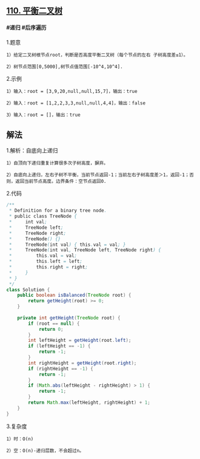 ## [110. 平衡二叉树](https://leetcode.cn/problems/balanced-binary-tree/)

#### #递归 #后序遍历
1.题意

    1）给定二叉树根节点root，判断是否高度平衡二叉树（每个节点的左右 子树高度差≤1）。

    2）树节点范围[0,5000],树节点值范围[-10^4,10^4].

2.示例

    1）输入：root = [3,9,20,null,null,15,7]，输出：true

    2）输入：root = [1,2,2,3,3,null,null,4,4]，输出：false

    3）输入：root = []，输出：true
## 解法
1.解析：自底向上递归

    1）自顶向下递归重复计算很多次子树高度，摒弃。

    2）自底向上递归，左右子树不平衡，当前节点返回-1；当前左右子树高度差＞1，返回-1；否则，返回当前节点高度。边界条件：空节点返回0.

2.代码
```java
/**
 * Definition for a binary tree node.
 * public class TreeNode {
 *     int val;
 *     TreeNode left;
 *     TreeNode right;
 *     TreeNode() {}
 *     TreeNode(int val) { this.val = val; }
 *     TreeNode(int val, TreeNode left, TreeNode right) {
 *         this.val = val;
 *         this.left = left;
 *         this.right = right;
 *     }
 * }
 */
class Solution {
    public boolean isBalanced(TreeNode root) {
        return getHeight(root) >= 0;
    }
    
    private int getHeight(TreeNode root) {
        if (root == null) {
            return 0;
        }
        int leftHeight = getHeight(root.left);
        if (leftHeight == -1) {
            return -1;
        }
        int rightHeight = getHeight(root.right);
        if (rightHeight == -1) {
            return -1;
        }
        if (Math.abs(leftHeight - rightHeight) > 1) {
            return -1;
        }
        return Math.max(leftHeight, rightHeight) + 1;
    }
}
```

3.复杂度

    1）时：O(n)

    2）空：O(n)-递归层数，不会超过n。
